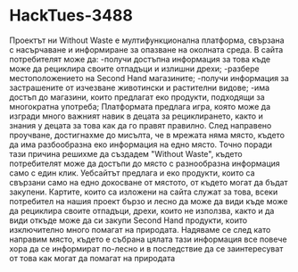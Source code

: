 # HackTues-3488
Проектът ни Without Waste е мултифункционална платформа, свързана с насърчаване и информиране за опазване на околната среда. В сайта потребителят може да: 
-получи достъпна информация за това къде може да рециклира своите отпадъци и излишни дрехи;
-разбере местоположението на Second Hand магазините;
-получи информация за застрашените от изчезване животински и растителни видове;
-има достъп до магазини, които предлагат еко продукти, подходящи за многократна употреба;
Платформата предлага игра, която може да изгради много важният навик в децата за рециклирането, както и  знания у децата за това как да го правят правилно.
След направено проучване, достигнахме до мисълта, че в мрежата няма място, където да има разбообразна еко информация на едно място. Точно поради тази причина решихме да създадем "Without Waste", където потребителят може да достъпи до място с разнообразна информация само с един клик. Уебсайтът предлага и еко продукти, които са свързани само на едно докосване от мястото, от където могат да бъдат закупени. Картите, които са изложени на сайта служат за това, всеки потребител на нашия проект бързо и лесно да може да види къде може да рециклира своите отпадъци, дрехи, които не използва, както и да види откъде може да си закупи Second Hand продукти, които изключително много помагат на природата.
Надяваме се след като направим място, където е събрана цялата тази информация все повече хора да се информират по-лесно и в последствие да се заинтересуват от това как могат да помагат на природата

